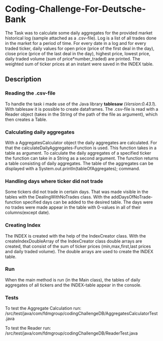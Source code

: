 # Coding-Challenge-For-Deutsche-Bank
The Task was to calculate some daily aggregates for the provided market historical log (sample attached as a .csv-file). Log is a list of all trades done in the market for a period of time. For every date in a log and for every traded ticker, daily values for open price (price of the first deal in the day), close price (price of the last deal in the day), highest price, lowest price, daily traded volume (sum of price*number_traded) are printed. The weighted sum of ticker prices at an instant were saved in the INDEX table.

## Description
### Reading the .csv-file
To handle the task i made use of the Java library **tablesaw** (_Version:0.43.1_). With tablesaw it is possible to create dataframes. 
The .csv-file is read with a Reader object (takes in the String of the path of the file as argument), which then creates a Table. 

### Calculating daily aggregates
With a AggregatesCalculator object the daily aggregates are calculated. For that the calculateDailyAggregates-Function is used.
This function takes in a table as argument. To calculate the daily aggregates of a specified ticker the function can take in a String as a second argument.
The function returns a table consisting of daily aggregates. The table of the aggregates can be displayed with a System.out.println(tableOfAggregates); command.

### Handling days where ticker did not trade
Some tickers did not trade in certain days. That was made visible in the tables with the DealingWithNoTrades class. With the addDaysOfNoTrade-function specified days can be added to the desired table. The days were no trades were made appear in the table with 0-values in all of their columns(except date).

### Creating Index
The INDEX is created with the help of the IndexCreator class. With the createIndexDoubleArray of the IndexCreator class double arrays are created, that consist of the sum of ticker prices (min,max,first,last prices and daily traded volume). The double arrays are used to create the INDEX table.

### Run
When the main method is run (in the Main class), the tables of daily aggregates of all tickers and the INDEX-table appear in the console.

### Tests
To test the Aggregate Calculation run:
/src/test/java/com/fdmgroup/codingChallengeDB/AggregatesCalculatorTest.java

To test the Reader run:
/src/test/java/com/fdmgroup/codingChallengeDB/ReaderTest.java

